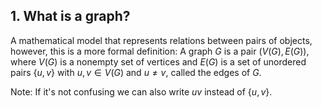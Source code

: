 
## 1. What is a graph?

A mathematical model that represents relations between pairs of objects, however, this is a more formal definition: A graph $G$ is a pair $(V(G), E(G))$, where $V(G)$ is a nonempty set of vertices and $E(G)$ is a set of unordered pairs $\{u,v\}$ with $u,v\in V(G)$ and $u \ne v$, called the edges of $G$.

Note: If it's not confusing we can also write $uv$ instead of $\{u,v\}$.

